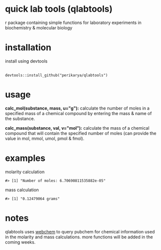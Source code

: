 # quick lab tools (qlabtools)
r package containing simple functions for laboratory experiments in biochemistry &amp; molecular biology

<h1>installation</h1>
install using devtools <br><br>

```
devtools::install_github("perikarya/qlabtools")
```

<h1>usage</h1>
<b>calc_mol(substance, mass, u="g"):</b> calculate the number of moles in a specified mass of a chemical compound by entering the mass & name of the substance.

<b>calc_mass(substance, val, v="mol"):</b> calculate the mass of a chemical compound that will contain the specified number of moles (can provide the value in mol, mmol, umol, pmol & fmol).

<h1>examples</h1>

molarity calculation

```calc_mol("potassium chloride", 5, "mg")
#> [1] "Number of moles: 6.70690811535882e-05"
```

mass calculation

```calc_mass("sodium hydroxide", 3.12, "mmol")
#> [1] "0.12479064 grams"
```

<h1>notes</h1>

qlabtools uses <a href="https://github.com/ropensci/webchem">webchem</a> to query pubchem for chemical information used in the molarity and mass calculations. more functions will be added in the coming weeks.

